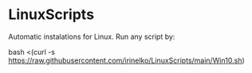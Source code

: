 # LinuxScripts
Automatic instalations for Linux.
Run any script by:

bash <(curl -s https://raw.githubusercontent.com/irinelko/LinuxScripts/main/Win10.sh)
